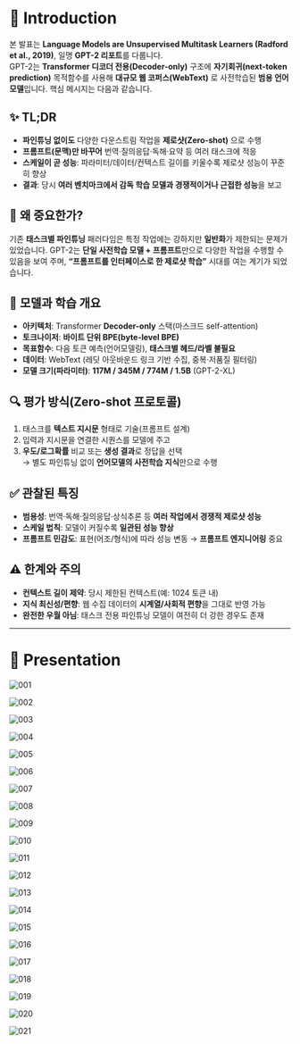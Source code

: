 # 👋 Introduction

본 발표는 **Language Models are Unsupervised Multitask Learners (Radford et al., 2019)**, 일명 **GPT-2 리포트**를 다룹니다.  
GPT-2는 **Transformer 디코더 전용(Decoder-only)** 구조에 **자기회귀(next-token prediction)** 목적함수를 사용해 **대규모 웹 코퍼스(WebText)** 로 사전학습된 **범용 언어 모델**입니다. 핵심 메시지는 다음과 같습니다.

## ✨ TL;DR
- **파인튜닝 없이도** 다양한 다운스트림 작업을 **제로샷(Zero-shot)** 으로 수행  
- **프롬프트(문맥)만 바꾸어** 번역·질의응답·독해·요약 등 여러 태스크에 적응  
- **스케일이 곧 성능**: 파라미터/데이터/컨텍스트 길이를 키울수록 제로샷 성능이 꾸준히 향상  
- **결과**: 당시 **여러 벤치마크에서 감독 학습 모델과 경쟁적이거나 근접한 성능**을 보고

## 🧠 왜 중요한가?
기존 **태스크별 파인튜닝** 패러다임은 특정 작업에는 강하지만 **일반화**가 제한되는 문제가 있었습니다. GPT-2는 **단일 사전학습 모델 + 프롬프트**만으로 다양한 작업을 수행할 수 있음을 보여 주며, **“프롬프트를 인터페이스로 한 제로샷 학습”** 시대를 여는 계기가 되었습니다.

## 🧩 모델과 학습 개요
- **아키텍처**: Transformer **Decoder-only** 스택(마스크드 self-attention)  
- **토크나이저**: **바이트 단위 BPE(byte-level BPE)**  
- **목표함수**: 다음 토큰 예측(언어모델링), **태스크별 헤드/라벨 불필요**  
- **데이터**: WebText (레딧 아웃바운드 링크 기반 수집, 중복·저품질 필터링)  
- **모델 크기(파라미터)**: **117M / 345M / 774M / 1.5B** (GPT-2-XL)

## 🔍 평가 방식(Zero-shot 프로토콜)
1) 태스크를 **텍스트 지시문** 형태로 기술(프롬프트 설계)  
2) 입력과 지시문을 연결한 시퀀스를 모델에 주고  
3) **우도/로그확률** 비교 또는 **생성 결과**로 정답을 선택  
→ 별도 파인튜닝 없이 **언어모델의 사전학습 지식**만으로 수행

## ✅ 관찰된 특징
- **범용성**: 번역·독해·질의응답·상식추론 등 **여러 작업에서 경쟁적 제로샷 성능**  
- **스케일 법칙**: 모델이 커질수록 **일관된 성능 향상**  
- **프롬프트 민감도**: 표현(어조/형식)에 따라 성능 변동 → **프롬프트 엔지니어링** 중요

## ⚠️ 한계와 주의
- **컨텍스트 길이 제약**: 당시 제한된 컨텍스트(예: 1024 토큰 내)  
- **지식 최신성/편향**: 웹 수집 데이터의 **시계열/사회적 편향**을 그대로 반영 가능  
- **완전한 우월 아님**: 태스크 전용 파인튜닝 모델이 여전히 더 강한 경우도 존재

---

# 🚀 Presentation

![001](https://github.com/user-attachments/assets/f4d45f5b-893c-48df-8929-531dee85c346)

![002](https://github.com/user-attachments/assets/e43b6efc-6e8c-47b5-ae96-0699069b2864)

![003](https://github.com/user-attachments/assets/d7e796bd-6830-4e1a-b0f6-16af311de00a)

![004](https://github.com/user-attachments/assets/6666a0b4-ca55-4337-9df3-c2f63b2598a0)

![005](https://github.com/user-attachments/assets/042ae3fe-14b3-439d-93a2-2ad594ae9e2f)

![006](https://github.com/user-attachments/assets/32d6df30-6b46-4201-abbe-ea9d60cff080)

![007](https://github.com/user-attachments/assets/f4e1da1d-613c-478f-93fb-6ce34bd2fa5e)

![008](https://github.com/user-attachments/assets/8d953eaa-8b6a-43ec-b267-b6add377449d)

![009](https://github.com/user-attachments/assets/8386c579-6d18-43ba-b85e-b8b839d66ea7)

![010](https://github.com/user-attachments/assets/e96ee23f-70c5-489d-8dbc-20e0ee316800)

![011](https://github.com/user-attachments/assets/a6707bf1-9193-4d56-8aef-f03f634412ea)

![012](https://github.com/user-attachments/assets/e2ec9c4e-f0ec-44b9-b6cb-1165dd04ff97)

![013](https://github.com/user-attachments/assets/3e9aeb4f-cd7c-428d-a044-9c80f6f2fc23)

![014](https://github.com/user-attachments/assets/07d580b2-bdd5-4619-af9b-7c5bf414aa08)

![015](https://github.com/user-attachments/assets/6fc1e473-a9eb-4b7e-a100-edd20e92f9e8)

![016](https://github.com/user-attachments/assets/5eeaac15-f1d5-4da4-a468-1600eed3ee90)

![017](https://github.com/user-attachments/assets/0f5b83cf-8b60-458a-a595-56ddc85eab83)

![018](https://github.com/user-attachments/assets/06d5f7c2-7301-42b7-a3dc-c1c2a907fc5d)

![019](https://github.com/user-attachments/assets/34bb15ed-f764-487b-aa5b-913f72ee4586)

![020](https://github.com/user-attachments/assets/7d3bc810-9196-46d2-82fd-40e3b87dbe68)

![021](https://github.com/user-attachments/assets/d4d52764-03d3-49df-89c9-db8ef84be50e)

